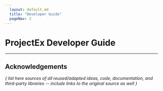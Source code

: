 ```yaml
---
  layout: default.md
  title: "Developer Guide"
  pageNav: 3
---
```


# ProjectEx Developer Guide

<!-- * Table of Contents -->
<page-nav-print />

--------------------------------------------------------------------------------------------------------------------

## **Acknowledgements**

_{ list here sources of all reused/adapted ideas, code, documentation, and third-party libraries -- include links to the original source as well }_
